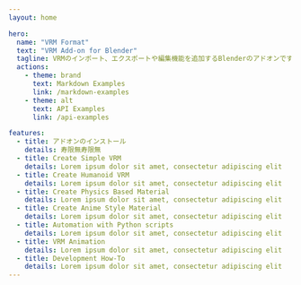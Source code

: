 ```yaml
---
layout: home

hero:
  name: "VRM Format"
  text: "VRM Add-on for Blender"
  tagline: VRMのインポート、エクスポートや編集機能を追加するBlenderのアドオンです。バージョン2.93から4.4までのBlenderに対応しています。
  actions:
    - theme: brand
      text: Markdown Examples
      link: /markdown-examples
    - theme: alt
      text: API Examples
      link: /api-examples

features:
  - title: アドオンのインストール
    details: 寿限無寿限無
  - title: Create Simple VRM
    details: Lorem ipsum dolor sit amet, consectetur adipiscing elit
  - title: Create Humanoid VRM
    details: Lorem ipsum dolor sit amet, consectetur adipiscing elit
  - title: Create Physics Based Material
    details: Lorem ipsum dolor sit amet, consectetur adipiscing elit
  - title: Create Anime Style Material
    details: Lorem ipsum dolor sit amet, consectetur adipiscing elit
  - title: Automation with Python scripts
    details: Lorem ipsum dolor sit amet, consectetur adipiscing elit
  - title: VRM Animation
    details: Lorem ipsum dolor sit amet, consectetur adipiscing elit
  - title: Development How-To
    details: Lorem ipsum dolor sit amet, consectetur adipiscing elit
---
```

